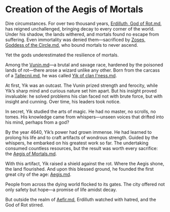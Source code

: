# Creation of the Aegis of Mortals

Dire circumstances. For over two thousand years, [Erdilluth, God of Rot.md](../Gods/Fallen%20Gods/Erdilluth%2C%20God%20of%20Rot.md), has reigned unchallenged, bringing decay to every corner of the world. Under his shadow, the lands withered, and mortals found no escape from suffering. Even immortality was denied them—sacrificed by [Zoses, Goddess of the Circle.md](../Gods/Fallen%20Gods/Zoses%2C%20Goddess%20of%20the%20Circle.md), who bound mortals to never ascend.

Yet the gods underestimated the resilience of mortals.

Among the [Vunin.md](../Playable%20Races/Vunin.md)—a brutal and savage race, hardened by the poisoned lands of rot—there arose a wizard unlike any other. Born from the carcass of a [Tallecnii.md](../Monsters/Tallecnii.md), he was called [Yik of clan I'ness.md](../Characters%20of%20Interest/Yik%20of%20clan%20I%27ness.md).

At first, Yik was an outcast. The Vunin prized strength and ferocity, while Yik’s sharp mind and curious nature set him apart. But his insight proved invaluable: he solved problems his clan faced not with brute force, but with insight and cunning. Over time, his leaders took notice.

In secret, Yik studied the arts of magic. He had no master, no scrolls, no tomes. His knowledge came from whispers—unseen voices that drifted into his mind, perhaps from a god?

By the year 4640, Yik’s power had grown immense. He had learned to prolong his life and to craft artifacts of wondrous strength. Guided by the whispers, he embarked on his greatest work so far. The undertaking consumed countless resources, but the result was worth every sacrifice: the [Aegis of Mortals.md](../Concepts/Aegis%20of%20Mortals.md).

With this artifact, Yik raised a shield against the rot. Where the Aegis shone, the land flourished. And upon this blessed ground, he founded the first great city of the age: [Aegis.md](../Places%20of%20Interest/Aegis.md).

People from across the dying world flocked to its gates. The city offered not only safety but hope—a promise of life amidst decay.

But outside the realm of [Aefir.md](../Realms/Aefir.md), Erdilluth watched with hatred, and the God of Rot stirred.